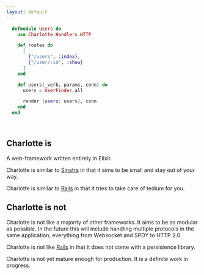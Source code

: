```yaml
---
layout: default
---
```


```elixir
  defmodule Users do  
    use Charlotte.Handlers.HTTP  

    def routes do
      [
        {"/users", :index},
        {"/user/:id", :show}
      ]
    end

    def users(_verb, params, conn) do
      users = UserFinder.all

      render [users: users], conn
    end
  end
```  

<br />

## Charlotte is

A web-framework written entirely in Elixir.  

Charlotte is similar to [Sinatra](http://www.sinatrarb.com/) in
that it aims to be small and stay out of your way.  

Charlotte is similar to [Rails](http://rubyonrails.org/) in that
it tries to take care of tedium for you.  

## Charlotte is not

Charlotte is not like a majority of other frameworks. It aims
to be as modular as possible.  In the future this will include
handling multiple protocols in the same application, everything
from Websocket and SPDY to HTTP 2.0.  

Charlotte is not like [Rails](http://rubyonrails.org/) in that
it does not come with a persistence library.  

Charlotte is not yet mature enough for production.  It is a
definite work in progress.  
